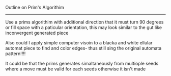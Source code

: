 Outline on Prim's Algorithim

------
Use a prims algorithim with additional direction that it must turn 90 degrees or fill space with a paticular orientation, this may look similar to the gut like inconvergent generated piece

Also could I apply simple computer visoin to a blacka and white ellular automat piece to find and color edges- thus still sing the original automata pattern!!!!

It could be that the prims generates simaltaneously from multiople seeds where a move must be valid for each seeds otherwise it isn't made 